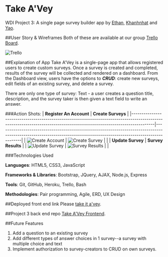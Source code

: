 # Take A'Vey
WDI Project 3: A single page survey builder app by [Ethan](https://github.com/edesilets), [Khanhnhat](https://github.com/Knguyen21) and [Yao](https://github.com/msyao).

##User Story & Wireframes
Both of these are available at our group [Trello Board](https://trello.com/b/Q1Rcw2Lr/take-a-vey).

![Trello](https://media.giphy.com/media/YmgU9VVxvIMxi/giphy.gif)

##Explanation of App
Take A'Vey is a single-page app that allows registered users to create custom surveys. Once a survey is created and completed, results of the survey will be collected and rendered on a dashboard. From the Dashboard view, users have the options to _**CRUD**_: create new surveys, edit fields of an existing survey, and delete a survey.

There are only one type of survey:
Text - a user creates a question title, description, and the survey taker is then given a text field to write an answer.

###Action Shots:
| **Register An Account**                                                                                                                                                       | **Create Surveys**                                                                                                                                                         |
|-----------------------------------------------------------------------------------------------------------------------------------------------------------------------|-----------------------------------------------------------------------------------------------------------------------------------------------------------------------|
| ![Create Account](https://media.giphy.com/media/3BsKCTWUA14A0/giphy.gif) | ![Create Survey](https://media.giphy.com/media/65eQYZzFHi1Ms/giphy.gif) |                                                                                                                                                                 |
| **Update Survey**                                                                                                                                                         | **Survey Results**                                                                                                                                                            |
| ![Update Survey](https://media.giphy.com/media/DhKSlpOdzCwBG/giphy.gif) | ![Survey Results](https://media.giphy.com/media/VBYiroZoEM4Mg/giphy.gif) |
|

###Technologies Used

**Languages**:                HTML5, CSS3, JavaScript

**Frameworks & Libraries**:   Bootstrap, JQuery, AJAX, Node.js, Express

**Tools**:                    Git, GitHub, Heroku, Trello, Bash

**Methodologies**:            Pair programming, Agile, ERD, UX Design


##Deployed front end link
Please [take it a'vey](http://squad-khanh-do.github.io/frontend/).

##Project 3 back end repo
[Take A'Vey Frontend](https://github.com/Squad-Khanh-do/backend).

##Future Features
1. Add a question to an existing survey
2. Add different types of answer choices in 1 survey--a survey with multiple choice and text
3. Implement authorization to survey-creators to CRUD on own surveys.
